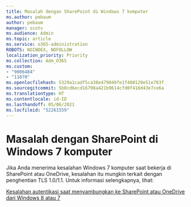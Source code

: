 ```yaml
---
title: Masalah dengan SharePoint di Windows 7 komputer
ms.author: pebaum
author: pebaum
manager: scotv
ms.audience: Admin
ms.topic: article
ms.service: o365-administration
ROBOTS: NOINDEX, NOFOLLOW
localization_priority: Priority
ms.collection: Adm_O365
ms.custom:
- "9006484"
- "11070"
ms.openlocfilehash: 5329a1cadf5ca38e479040fe1f400129e51e783f
ms.sourcegitcommit: 5b0cd6ecd16798a421b9614cfd0f416d43e7ce6a
ms.translationtype: HT
ms.contentlocale: id-ID
ms.lasthandoff: 05/06/2021
ms.locfileid: "52261559"
---
```

# <a name="issues-with-sharepoint-on-windows-7-machines"></a>Masalah dengan SharePoint di Windows 7 komputer

Jika Anda menerima kesalahan Windows 7 komputer saat bekerja di SharePoint atau OneDrive, kesalahan itu mungkin terkait dengan penghentian TLS 1.0/1.1. Untuk informasi selengkapnya, lihat:

[Kesalahan autentikasi saat menyambungkan ke SharePoint atau OneDrive dari Windows 8 atau 7](https://docs.microsoft.com/sharepoint/troubleshoot/administration/authentication-errors-windows7)



